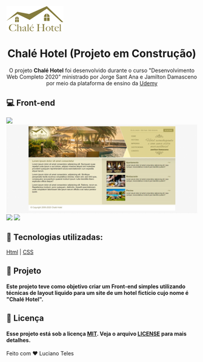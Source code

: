 <img src="imagens/logo.png">
<h1 align="center">Chalé Hotel (Projeto em Construção)</h1>
<p align="center">O projeto <strong>Chalé Hotel</strong> foi desenvolvido durante o curso "Desenvolvimento Web Completo 2020" ministrado por  Jorge Sant Ana e Jamilton Damasceno por meio da plataforma de ensino da <a href ="https://www.udemy.com/">Udemy<a></p>

## 💻 Front-end

<img src="imagens/Captura1.PNG">
<img src="imagens/Captura2.PNG">
<img src="imagens/Captura3.PNG">
<img src="imagens/Captura4.PNG">


## 🚀 Tecnologias utilizadas:

  [Html](https://www.w3schools.com/html/default.asp)
| [CSS](https://www.w3schools.com/css/)

## 🔧 Projeto

#### Este projeto teve como objetivo criar um Front-end simples utilizando técnicas de layout liquido para um site de um hotel fictício cujo nome é "Chalé Hotel".

## :memo: Licença

#### Esse projeto está sob a licença [MIT](./LICENSE). Veja o arquivo [LICENSE](./LICENSE) para mais detalhes.


Feito com ❤️ Luciano Teles
